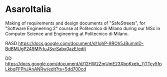 # AsaroItalia

Making of requirements and design documents of "SafeStreets",  for "Software Engineering 2" course at Politecnico di Milano during our MSc in Computer Science and Engineering at Politecnico di Milano.

RASD
https://docs.google.com/document/d/1qhP-9ROh5JBummD-BdBMUgP249MPrIuJSvrSabx0azE/edit


DD
https://docs.google.com/document/d/12HW2ZmUmE23XbpKxeb_7jTTcy5fpLkbgFFPhJAnANRw/edit?ts=5dd700cd
